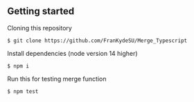 ## Getting started
Cloning this repository
```
$ git clone https://github.com/FranKydeSU/Merge_Typescript
```
Install dependencies (node version 14 higher)
```
$ npm i
```
Run this for testing merge function
```
$ npm test
```